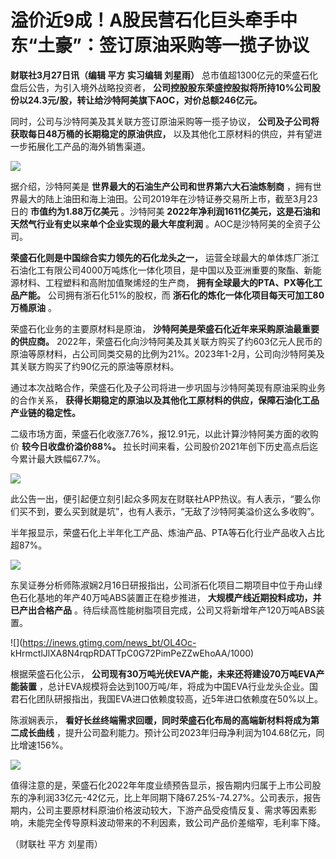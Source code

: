 # 溢价近9成！A股民营石化巨头牵手中东“土豪”：签订原油采购等一揽子协议

**财联社3月27日讯（编辑 平方 实习编辑 刘星雨）** 总市值超1300亿元的荣盛石化盘后公告，为引入境外战略投资者，
**公司控股股东荣盛控股拟将所持10%公司股份以24.3元/股，转让给沙特阿美旗下AOC，对价总额246亿元。**

同时，公司与沙特阿美及其关联方签订原油采购等一揽子协议， **公司及子公司将获取每日48万桶的长期稳定的原油供应，**
以及其他化工原材料的供应，并有望进一步拓展化工产品的海外销售渠道。

![](https://inews.gtimg.com/news_bt/O4HPmYPmptciUNhboMfhX16AwqL7Vj4DZmEhePyYv5Vq8AA/1000)

据介绍，沙特阿美是 **世界最大的石油生产公司和世界第六大石油炼制商**
，拥有世界最大的陆上油田和海上油田。公司2019年在沙特证券交易所上市，截至3月23日的 **市值约为1.88万亿美元** 。沙特阿美
**2022年净利润1611亿美元，这是石油和天然气行业有史以来单个企业实现的最大年度利润** 。AOC是沙特阿美的全资子公司。

**荣盛石化则是中国综合实力领先的石化龙头之一，**
运营全球最大的单体炼厂浙江石油化工有限公司4000万吨炼化一体化项目，是中国以及亚洲重要的聚酯、新能源材料、工程塑料和高附加值聚烯烃的生产商，
**拥有全球最大的PTA、PX等化工品产能。** 公司拥有浙石化51%的股权，而 **浙石化的炼化一体化项目每天可加工80万桶原油** 。

荣盛石化业务的主要原材料是原油， **沙特阿美是荣盛石化近年来采购原油最重要的供应商。**
2022年，荣盛石化向沙特阿美及其关联方购买了约603亿元人民币的原油等原材料，占公司同类交易的比例为21%。2023年1-2月，公司向沙特阿美及其关联方购买了约90亿元的原油等原材料。

通过本次战略合作，荣盛石化及子公司将进一步巩固与沙特阿美现有原油采购业务的合作关系，
**获得长期稳定的原油以及其他化工原材料的供应，保障石油化工品产业链的稳定性。**

二级市场方面，荣盛石化收涨7.76%，报12.91元，以此计算沙特阿美方面的收购价 **较今日收盘价溢价88%。**
拉长时间来看，公司股价2021年创下历史高点后迄今累计最大跌幅67.7%。

![](https://inews.gtimg.com/news_bt/OafVquBX8U7gTshwSHDOnBtHTDD2u7I5Oz8UtB6-wAdNoAA/1000)

此公告一出，便引起便立刻引起众多网友在财联社APP热议。有人表示，“要么你们买不到，要么买到就是坑”，也有人表示，“无敌了沙特阿美溢价这么多收购”。

半年报显示，荣盛石化上半年化工产品、炼油产品、PTA等石化行业产品收入占比超87%。

![](https://inews.gtimg.com/news_bt/ObuxZTIRDlxqsR9OqweOyjhubJQrxlvF1S-BQOjNpru8wAA/1000)

东吴证券分析师陈淑娴2月16日研报指出，公司浙石化项目二期项目中位于舟山绿色石化基地的年产40万吨ABS装置正在稳步推进，
**大规模产线近期投料成功，并已产出合格产品** 。待后续高性能树脂项目完成，公司又将新增年产120万吨ABS装置。

![](https://inews.gtimg.com/news_bt/OL4Oc-
kHrmctlJlXA8N4rqpRDATTpC0G72PimPeZZwEhoAA/1000)

根据荣盛石化公示， **公司现有30万吨光伏EVA产能，未来还将建设70万吨EVA产能装置**
，总计EVA规模将会达到100万吨/年，将成为中国EVA行业龙头企业。国君石化团队研报指出，我国EVA进口依赖度较高，近5年进口依赖度在50%以上。

陈淑娴表示， **看好长丝终端需求回暖，同时荣盛石化布局的高端新材料将成为第二成长曲线**
，提升公司盈利能力。预计公司2023年归母净利润为104.68亿元，同比增速156%。

![](https://inews.gtimg.com/news_bt/OYxzfOGMpu92InsBq4GSr64rTcLceMBmp5liYNx9qxTjUAA/1000)

值得注意的是，荣盛石化2022年年度业绩预告显示，报告期内归属于上市公司股东的净利润33亿元-42亿元，比上年同期下降67.25%-74.27%。公司表示，报告期内，公司主要原材料原油价格波动较大，下游产品受疫情反复、需求等因素影响，未能完全传导原料波动带来的不利因素，致公司产品价差缩窄，毛利率下降。

（财联社 平方 刘星雨）

